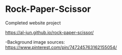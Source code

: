 # Rock-Paper-Scissor

Completed website project

https://al-jun.github.io/rock-paper-scissor/

-Background image sources: https://www.pinterest.com/pin/747245763162155054/
